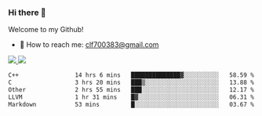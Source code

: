 ### Hi there 👋

<!--
**clingfei/clingfei** is a ✨ _special_ ✨ repository because its `README.md` (this file) appears on your GitHub profile.

Here are some ideas to get you started:

- 🔭 I’m currently working on ...
- 🌱 I’m currently learning ...
- 👯 I’m looking to collaborate on ...
- 🤔 I’m looking for help with ...
- 💬 Ask me about ...
- 📫 How to reach me: ...
- 😄 Pronouns: ...
- ⚡ Fun fact: ...
-->
Welcome to my Github!
- 📧 How to reach me: clf700383@gmail.com

<a href="https://github.com/anuraghazra/github-readme-stats">
  <img src="https://github-readme-stats.vercel.app/api?username=clingfei&count_private=true&show_icons=true&include_all_commits=true&line_height=21&hide_border=true&repo=github-readme-stats" />
</a>
<a href="https://github.com/anuraghazra/convoychat">
  <img src="https://github-readme-stats.vercel.app/api/top-langs/?username=clingfei&hide=Tcl,Perl,Makefile,CSS,HTML,Yacc,Lex,Verilog&langs_count=6&layout=compact&hide_border=true&repo=convoychat" />
</a>

<!--START_SECTION:waka-->

```txt
C++                14 hrs 6 mins   ██████████████▓░░░░░░░░░░   58.59 %
C                  3 hrs 20 mins   ███▒░░░░░░░░░░░░░░░░░░░░░   13.88 %
Other              2 hrs 55 mins   ███░░░░░░░░░░░░░░░░░░░░░░   12.17 %
LLVM               1 hr 31 mins    █▓░░░░░░░░░░░░░░░░░░░░░░░   06.31 %
Markdown           53 mins         █░░░░░░░░░░░░░░░░░░░░░░░░   03.67 %
```

<!--END_SECTION:waka-->
